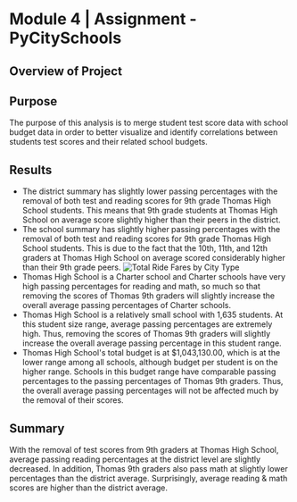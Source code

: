 # Module 4 | Assignment - PyCitySchools
## Overview of Project

## Purpose
The purpose of this analysis is to merge student test score data with school budget data in order to better visualize and identify correlations between students test scores and their related school budgets.

## Results
- The district summary has slightly lower passing percentages with the removal of both test and reading scores for 9th grade Thomas High School students. This means that 9th grade students at Thomas High School on average score slightly higher than their peers in the district.
- The school summary has slightly higher passing percentages with the removal of both test and reading scores for 9th grade Thomas High School students. This is due to the fact that the 10th, 11th, and 12th graders at Thomas High School on average scored considerably higher than their 9th grade peers.
![Total Ride Fares by City Type](/analysis/totalfares_bycitytype.png)
- Thomas High School is a Charter school and Charter schools have very high passing percentages for reading and math, so much so that removing the scores of Thomas 9th graders will slightly increase the overall average passing percentages of Charter schools.
- Thomas High School is a relatively small school with 1,635 students. At this student size range, average passing percentages are extremely high. Thus, removing the scores of Thomas 9th graders will slightly increase the overall average passing percentage in this student range.
- Thomas High School's total budget is at $1,043,130.00, which is at the lower range among all schools, although budget per student is on the higher range. Schools in this budget range have comparable passing percentages to the passing percentages of Thomas 9th graders. Thus, the overall average passing percentages will not be affected much by the removal of their scores.
## Summary
With the removal of test scores from 9th graders at Thomas High School, average passing reading percentages at the district level are slightly decreased. In addition, Thomas 9th graders also pass math at slightly lower percentages than the district average. Surprisingly, average reading & math scores are higher than the district average. 